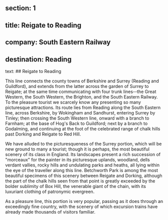 ﻿section: 1
----
title: Reigate to Reading
----
company: South Eastern Railway
----
destination: Reading
----
text: ## Reigate to Reading

This line connects the county towns of Berkshire and Surrey (Reading and Guildford), and extends from the latter across the garden of Surrey to Reigate; at the same time communicating with four trunk lines--the Great Western, the South Western, the Brighton, and the South Eastern Railway. To the pleasure tourist we scarcely know any presenting so many picturesque attractions. Its route lies from Reading along the South Eastern line, across Berkshire, by Wokingham and Sandhurst, entering Surrey by Tinley; then crossing the South Western line, onward with a branch to Farnham; at the base of Hog's Back to Guildford; next by a branch to Godalming, and continuing at the foot of the celebrated range of chalk hills past Dorking and Reigate to Red Hill.

We have alluded to the picturesqueness of the Surrey portion, which will be new ground to many a tourist; though it is perhaps, the most beautiful scenery of its class in England. Its landscapes present a rich succession of "morceaux" for the painter in its picturesque uplands, woodland, dells verdant vallies, rocky hills and undulating parks and heaths, all lying within the eye of the traveller along this line. Betchworth Park is among the most beautiful specimens of this scenery between Reigate and Dorking, although the part of the chalk hills seen from that point is greatly exceeded by the bolder sublimity of Box Hill, the venerable giant of the chain, with its luxuriant clothing of patronymic evergreen.

As a pleasure line, this portion is very popular, passing as it does through an exceedingly fine country, with the scenery of which excursion trains have already made thousands of visitors familiar.